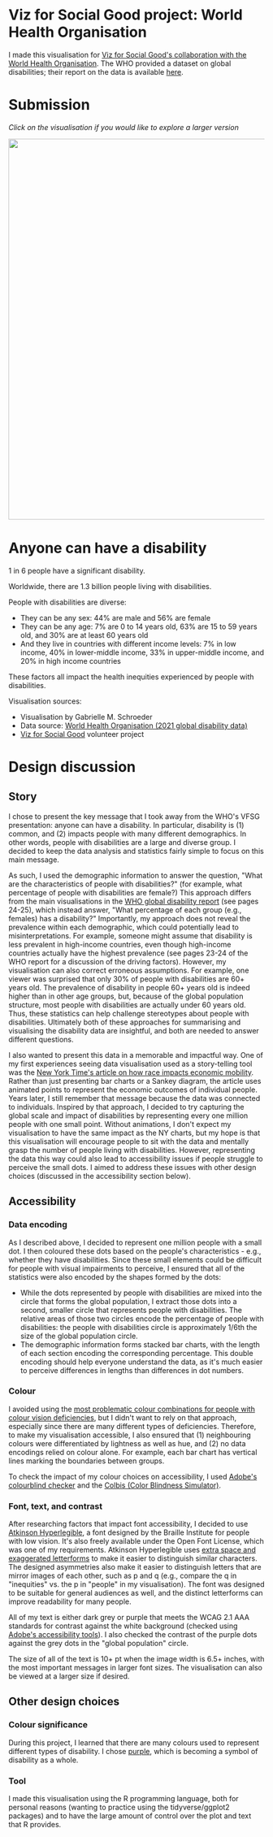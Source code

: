 # Viz for Social Good project: World Health Organisation 

I made this visualisation for [Viz for Social Good's collaboration with the World Health Organisation](https://www.vizforsocialgood.com/join-a-project/who-2023). The WHO provided a dataset on global disabilities; their report on the data is available [here](https://www.who.int/publications/i/item/9789240063600).

# Submission

*Click on the visualisation if you would like to explore a larger version*

<img src = "vis/vfsg_who_gms.png" width="750">

# Anyone can have a disability

1 in 6 people have a significant disability.

Worldwide, there are 1.3 billion people living with disabilities.

People with disabilities are diverse:
* They can be any sex: 44% are male and 56% are female
* They can be any age: 7% are 0 to 14 years old, 63% are 15 to 59 years old, and 30% are at least 60 years old 
* And they live in countries with different income levels: 7% in low income, 40% in lower-middle income, 33% in upper-middle income, and 20% in high income countries

These factors all impact the health inequities experienced by people with disabilities.

Visualisation sources:
* Visualisation by Gabrielle M. Schroeder
* Data source: [World Health Organisation (2021 global disability data)](https://www.who.int/publications/i/item/9789240063600)
* [Viz for Social Good](https://www.vizforsocialgood.com/) volunteer project

# Design discussion 

## Story

I chose to present the key message that I took away from the WHO's VFSG presentation: anyone can have a disability. In particular, disability is (1) common, and (2) impacts people with many different demographics. In other words, people with disabilities are a large and diverse group. I decided to keep the data analysis and statistics fairly simple to focus on this main message. 

As such, I used the demographic information to answer the question, "What are the characteristics of people with disabilities?" (for example, what percentage of people with disabilities are female?) This approach differs from the main visualisations in the [WHO global disability report](https://www.who.int/publications/i/item/9789240063600) (see pages 24-25), which instead answer, "What percentage of each group (e.g., females) has a disability?" Importantly, my approach does not reveal the prevalence within each demographic, which could potentially lead to misinterpretations. For example, someone might assume that disability is less prevalent in high-income countries, even though high-income countries actually have the highest prevalence (see pages 23-24 of the WHO report for a discussion of the driving factors). However, my visualisation can also correct erroneous assumptions. For example, one viewer was surprised that only 30% of people with disabilities are 60+ years old. The prevalence of disability in people 60+ years old is indeed higher than in other age groups, but, because of the global population structure, most people with disabilities are actually under 60 years old. Thus, these statistics can help challenge stereotypes about people with disabilities. Ultimately both of these approaches for summarising and visualising the disability data are insightful, and both are needed to answer different questions. 
 
I also wanted to present this data in a memorable and impactful way. One of my first experiences seeing data visualisation used as a story-telling tool was the [New York Time's article on how race impacts economic mobility](https://www.nytimes.com/interactive/2018/03/19/upshot/race-class-white-and-black-men.html). Rather than just presenting bar charts or a Sankey diagram, the article uses animated points to represent the economic outcomes of individual people. Years later, I still remember that message because the data was connected to individuals. Inspired by that approach, I decided to try capturing the global scale and impact of disabilities by representing every one million people with one small point. Without animations, I don't expect my visualisation to have the same impact as the NY charts, but my hope is that this visualisation will encourage people to sit with the data and mentally grasp the number of people living with disabilities. However, representing the data this way could also lead to accessibility issues if people struggle to perceive the small dots. I aimed to address these issues with other design choices (discussed in the accessibility section below). 

## Accessibility 

### Data encoding

As I described above, I decided to represent one million people with a small dot. I then coloured these dots based on the people's characteristics - e.g., whether they have disabilities. Since these small elements could be difficult for people with visual impairments to perceive, I ensured that all of the statistics were also encoded by the shapes formed by the dots:
* While the dots represented by people with disabilities are mixed into the circle that forms the global population, I extract those dots into a second, smaller circle that represents people with disabilities. The relative areas of those two circles encode the percentage of people with disabilities: the people with disabilities circle is approximately 1/6th the size of the global population circle. 
* The demographic information forms stacked bar charts, with the length of each section encoding the corresponding percentage. This double encoding should help everyone understand the data, as it's much easier to perceive differences in lengths than differences in dot numbers.

### Colour

I avoided using the [most problematic colour combinations for people with colour vision deficiencies](https://blog.datawrapper.de/colorblindness-part1/), but I didn't want to rely on that approach, especially since there are many different types of deficiencies. Therefore, to make my visualisation accessible, I also ensured that (1) neighbouring colours were differentiated by lightness as well as hue, and (2) no data encodings relied on colour alone. For example, each bar chart has vertical lines marking the boundaries between groups. 

To check the impact of my colour choices on accessibility, I used [Adobe's colourblind checker](https://color.adobe.com/create/color-accessibility) and the [Colbis (Color Blindness Simulator)](https://www.color-blindness.com/coblis-color-blindness-simulator/).

### Font, text, and contrast

After researching factors that impact font accessibility, I decided to use [Atkinson Hyperlegible](https://brailleinstitute.org/freefont), a font designed by the Braille Institute for people with low vision. It's also freely available under the Open Font License, which was one of my requirements. Atkinson Hyperlegible uses [extra space and exaggerated letterforms](https://material.io/blog/atkinson-hyperlegible-design) to make it easier to distinguish similar characters. The designed asymmetries also make it easier to distinguish letters that are mirror images of each other, such as p and q (e.g., compare the q in "inequities" vs. the p in "people" in my visualisation). The font was designed to be suitable for general audiences as well, and the distinct letterforms can improve readability for many people. 

All of my text is either dark grey or purple that meets the WCAG 2.1 AAA standards for contrast against the white background (checked using [Adobe's accessibility tools](https://color.adobe.com/create/color-accessibility)). I also checked the contrast of the purple dots against the grey dots in the "global population" circle.

The size of all of the text is 10+ pt when the image width is 6.5+ inches, with the most important messages in larger font sizes. The visualisation can also be viewed at a larger size if desired.

## Other design choices

### Colour significance

During this project, I learned that there are many colours used to represent different types of disability. I chose [purple](https://civilservice.blog.gov.uk/2017/12/06/international-day-of-persons-with-disabilities-turning-the-civil-service-purple/), which is becoming a symbol of disability as a whole.

### Tool

I made this visualisation using the R programming language, both for personal reasons (wanting to practice using the tidyverse/ggplot2 packages) and to have the large amount of control over the plot and text that R provides.

